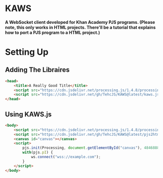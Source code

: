 # KAWS
#### A WebSocket client developed for Khan Academy PJS programs. (Please note, this only works in HTML projects. There'll be a tutorial that explains how to port a PJS program to a HTML project.)

# Setting Up
## Adding The Libraires
```html
<head>
	<title>A Really Good Title</title>
	<script src="https://cdn.jsdelivr.net/processing.js/1.4.8/processing.min.js"></script>
	<script src="https://cdn.jsdelivr.net/gh/TehcJS/KAWS@latest/kaws.js"></script>
</head>
```
## Using KAWS.js
```html
<body>
	<script src="https://cdn.jsdelivr.net/processing.js/1.4.8/processing.min.js"></script>
	<script src="https://cdn.jsdelivr.net/gh/TehcJS/KAWS@latest/pjs2html.js"></script>
	<canvas id="canvas"></canvas>
	<script>
		pjs.init(Processing, document.getElementById("canvas"), 4846888947384320);
		with(pjs.pI) {
			ws.connect("wss://example.com");
		}
	</script>
</body>
```
